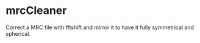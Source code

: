 # mrcCleaner
Correct a MRC file with fftshift and mirror it to have it fully symmetrical and spherical.
